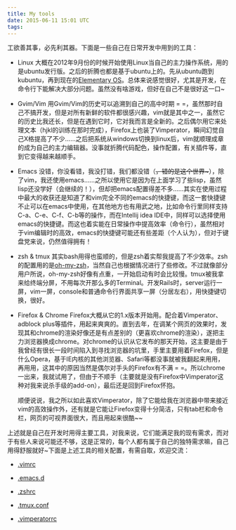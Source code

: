 ```yaml
---
title: My tools
date: 2015-06-11 15:01 UTC
tags:
---
```


工欲善其事，必先利其器。下面是一些自己在日常开发中用到的工具：

* Linux
  大概在2012年9月份的时候开始使用Linux当自己的主力操作系统，用的是ubuntu发行版。之后的折腾也都是基于ubuntu上的。先从ubuntu跑到kubuntu，再到现在的[Elementary OS](http://www.elementary.io/)。总体来说感觉很好，尤其是开发，在命令行下能解决大部分问题。虽然没有啥游戏，但好在自己不是很好这一口~

* Gvim/Vim
用Gvim/Vim的历史可以追溯到自己的高中时期 = =，虽然那时自己不搞开发，但是对所有新鲜的软件都很感兴趣，vim就是其中之一，虽然它的历史比我还长，但是在遇到它时，它对我而言是全新的。之后偶尔用它来处理文本（hjkl的训练在那时完成），Firefox上也装了Vimperator，瞬间幻觉自己X格提高了不少……之后把系统从windows切换到linux后，vim就顺理成章的成为自己的主力编辑器。没事就折腾代码配色，操作配置，有关插件等，直到它变得越来越顺手。

* Emacs
没错，你没看错，我没打错，我们都没错（<del>，错的是这个世界~</del>），除了vim，我还使用emacs……之所以使用它是因为在上面学习了些lisp，虽然lisp还没学好（会继续的！），但却把emacs配置得差不多……其实在使用过程中最大的收获还是知道了和vim完全不同的emacs的快捷键，而这一套快捷键不止可以在emacs中使用，在其他地方也有用武之地，比如命令行里同样支持C-a、C-e、C-f、C-b等的操作，而在Intellij idea IDE中，同样可以选择使用emacs的快捷键。而这也着实能在日常操作中提高效率（命令行），虽然相对于vim编辑时的高效，emacs的快捷键可能还有些差距（个人认为），但对于键盘党来说，仍然值得拥有！

* zsh & tmux
  其实bash用得也蛮顺的，但是zsh着实帮我提高了不少效率。zsh的配置用的是[oh-my-zsh](https://github.com/robbyrussell/oh-my-zsh)，当然自己也根据情况进行了些修改。不过就像部分用户所说，oh-my-zsh好像有点重，一开始启动有时会比较慢。tmux被我拿来给终端分屏，不用每次开那么多的Terminal。开发Rails时，server运行一屏，vim一屏，console和普通命令行界面共享一屏（分居左右），用快捷键切换，很好。

* Firefox & Chrome
Firefox大概从它的1.x版本开始用。配合着Vimperator、adblock plus等插件，用起来爽爽的。直到去年，在调某个网页的效果时，发现其和chrome的渲染好像还是有点差别的（更喜欢chrome的渲染），遂把主力浏览器换成chrome。对chrome的认识从它发布的那天开始，这主要是由于我曾经有很长一段时间陷入到寻找浏览器的坑里，手里主要用着Firefox，但是什么Opera，基于IE内核的其他浏览器、Safari等都没事就被我翻起来用用，再用用，这其中的原因当然是偶尔对手头的Firefox有不满 = =。所以chrome一出来，我就试用了，但由于不顺手（主要就是没有Firefox中Vimperator这种对我来说杀手级的add-on），最后还是回到Firefox怀抱。

    顺便说说，我之所以如此喜欢Vimperator，除了它能给我在浏览器中带来接近vim的高效操作外，还有就是它能让Firefox变得十分简洁，只有tab栏和命令栏，网页的可视界面很大，而且用起来很酷~~

上述就是自己在开发时用得主要工具，对我来说，它们能满足我的现有需求，而对于有些人来说可能还不够，这是正常的，每个人都有属于自己的独特需求嘛，自己用得舒服就好~下面是上述工具的相关配置，有需自取，欢迎交流：

* [.vimrc](https://github.com/lafwind/dotfile/blob/master/.vimrc)

* [.emacs.d](https://github.com/lafwind/dotfile/tree/master/.emacs.d)

* [.zshrc](https://github.com/lafwind/dotfile/blob/master/.zshrc)

* [.tmux.conf](https://github.com/lafwind/dotfile/blob/master/.tmux.conf)

* [.vimperatorrc](https://github.com/lafwind/dotfile/blob/master/.vimperatorrc)

